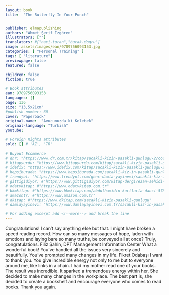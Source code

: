 ```yaml
---
layout: book
title:  "The Butterfly In Your Punch"


publisher: elmapublishing
authors: "Ahmet Şerif İzgören"
illustrators: [""]
translators: #["naci-turan","burak-dogru"]
image: assets/images/ean/9789756093153.jpg
categories: [ "Personal Training" ]
tags: [ "literature"]
previewpage: false
featured: false

children: false
fiction: true

# Book attributes
ean: 9789756093153
languages: []
page: 136
size: "13,5x21cm"
#publish-number: 60
cover: "Paperback"
original-name:  "Avucunuzda ki Kelebek"
original-language: "Turkish"
youtube:

# Foreign Rights attributes
sold: [] # 'AZ', 'TR'

# Buyout Ecommerce
# dnr: "https://www.dr.com.tr/kitap/sacakli-kizin-pasakli-gunlugu-2/cocuk-ve-genclik/genclik-10-yas/roman-oyku/urunno=0001893059001"
# kitapyurdu: "https://www.kitapyurdu.com/kitap/sacakli-kizin-pasakli-gunlugu-2-/560122.html&filter_name=Sa%C3%A7akl%C4%B1+K%C4%B1z%27%C4%B1n+Pasakl%C4%B1+G%C3%BCnl%C3%BC%C4%9F%C3%BC+2"
# idefix: "https://www.idefix.com/kitap/sacakli-kizin-pasakli-gunlugu-2/cocuk-ve-genclik/genclik-10-yas/roman-oyku/urunno=0001893059001"
# hepsiburada: "https://www.hepsiburada.com/sacakli-kiz-in-pasakli-gunlugu-2-damla-yayinevi-p-HBV000012ER86"
# trendyol: "https://www.trendyol.com/genc-damla-yayinevi/sacakli-kiz-in-pasakli-gunlugu-2-p-54825777"
# gittigidiyor: #"https://www.gittigidiyor.com/kitap-dergi/ezan-sehidi-adnan-menderes_pdp_732728793"
# odatvkitap: #"https://www.odatvkitap.com.tr"
# bkmkitap: #"https://www.bkmkitap.com/abdulhamidin-kurtlarla-dansi-578226"
# amazontr: #"https://www.amazon.com.tr"
# dkitap: #"https://www.dkitap.com/sacakli-kizin-pasakli-gunlugu"
# damlayayinevi: "https://www.damlayayinevi.com.tr/sacakli-kiz-in-pasakli-gunlugu-2-bu-iste-bi-terslik-var"

# For adding excerpt add <!--more--> and break the line
---
```

Congratulations! I can’t say anything else but
that. I might have broken a speed reading record.
How can so many messages of hope, laden with
emotions and laying bare so many truths, be conveyed all at once? Truly, congratulations.
Filiz Şahin, DPT Management Information Center
What a wonderful book! You’ve handled all the issues very sincerely and beautifully. You’ve prompted many changes in my life.
Fikret Odabaşı
I want to thank you. You give incredible energy
not only to me but to everyone around me, like
links in a chain. I had my mother read one of your
books. The result was incredible. It sparked a tremendous energy within her. She decided to make
many changes in the workplace. The best part is,
she decided to create a bookshelf and encourage
everyone who comes to read books. Thank you
again.
<!--more--> 

